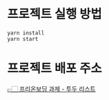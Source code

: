 # 프로젝트 실행 방법

``` 
yarn install 
yarn start 
```

# 프로젝트 배포 주소 

[👉🏻 프리온보딩 과제 - 투두 리스트](https://dpdz0g9deuqiu.cloudfront.net/)
